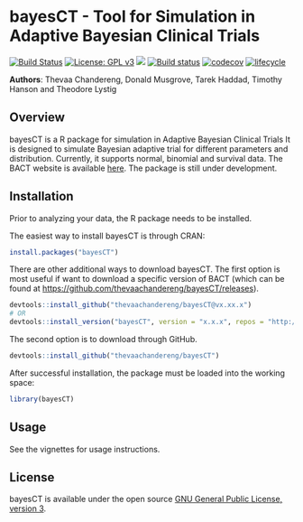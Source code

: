 # bayesCT - Tool for Simulation in Adaptive Bayesian Clinical Trials


[![Build Status](https://travis-ci.org/thevaachandereng/bayesCT.svg?branch=master)](https://travis-ci.org/thevaachandereng/bayesCT)
[![License: GPL v3](https://img.shields.io/badge/License-GPL%20v3-blue.svg)](https://www.gnu.org/licenses/gpl-3.0)
[![](https://cranlogs.r-pkg.org/badges/bayesCT)](https://cran.r-project.org/package=bayesCT)
[![Build status](https://ci.appveyor.com/api/projects/status/2wfwigrrcpom0oi9/branch/master?svg=true)](https://ci.appveyor.com/project/thevaachandereng/bayesct/branch/master)
[![codecov](https://codecov.io/gh/thevaachandereng/bayesCT/branch/master/graph/badge.svg)](https://codecov.io/gh/thevaachandereng/bayesCT)
[![lifecycle](https://img.shields.io/badge/lifecycle-experimental-orange.svg)](https://www.tidyverse.org/lifecycle/#experimental)


**Authors**: Thevaa Chandereng, Donald Musgrove, Tarek Haddad, Timothy Hanson and Theodore Lystig


Overview
--------

bayesCT is a R package for simulation in Adaptive Bayesian Clinical Trials
It is designed to simulate Bayesian adaptive trial for different parameters and distribution.
Currently, it supports normal, binomial and survival data.
The BACT website is available [here](https://thevaachandereng.github.io/bayesCT/). 
The package is still under development. 


Installation
------------
Prior to analyzing your data, the R package needs to be installed.

The easiest way to install bayesCT is through CRAN:

``` r
install.packages("bayesCT")
```

There are other additional ways to download bayesCT.
The first option is most useful if want to download a specific version of BACT
(which can be found at https://github.com/thevaachandereng/bayesCT/releases).
``` r 
devtools::install_github("thevaachandereng/bayesCT@vx.xx.x")
# OR 
devtools::install_version("bayesCT", version = "x.x.x", repos = "http://cran.us.r-project.org")
```

The second option is to download through GitHub. 

``` r
devtools::install_github("thevaachandereng/bayesCT")
```

After successful installation, the package must be loaded into the working space:

``` r 
library(bayesCT)
```

Usage
------------
See the vignettes for usage instructions.


License
------------
bayesCT is available under the open source [GNU General Public License, version 3](https://www.r-project.org/Licenses/GPL-3).
